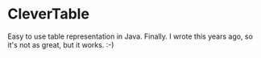 # CleverTable
Easy to use table representation in Java. Finally. I wrote this years ago, so it's not as great, but it works. :-)
